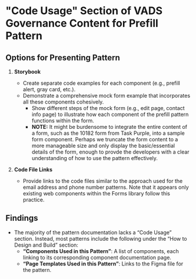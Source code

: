 # "Code Usage" Section of VADS Governance Content for Prefill Pattern

## Options for Presenting Pattern

1. **Storybook**
   - Create separate code examples for each component (e.g., prefill alert, gray card, etc.).
   - Demonstrate a comprehensive mock form example that incorporates all these components cohesively.
     - Show different steps of the mock form (e.g., edit page, contact info page) to illustrate how each component of the prefill pattern functions within the form.
     - **NOTE:** It might be burdensome to integrate the entire content of a form, such as the 10182 form from Task Purple, into a sample form component. Perhaps we truncate the form content to a more manageable size and only display the basic/essential details of the form, enough to provde the developers with a clear understanding of how to use the pattern effectively.

2. **Code File Links**
   - Provide links to the code files similar to the approach used for the email address and phone number patterns. Note that it appears only existing web components within the Forms library follow this practice.

## Findings

- The majority of the pattern documentation lacks a “Code Usage” section. Instead, most patterns include the following under the “How to Design and Build” section:
  - **“Components Used in this Pattern”**: A list of components, each linking to its corresponding component documentation page.
  - **“Page Templates Used in this Pattern”**: Links to the Figma file for the pattern.
